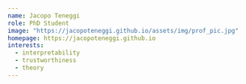 ```yaml
---
name: Jacopo Teneggi
role: PhD Student
image: "https://jacopoteneggi.github.io/assets/img/prof_pic.jpg"
homepage: https://jacopoteneggi.github.io
interests:
  - interpretability
  - trustworthiness
  - theory
---
```

